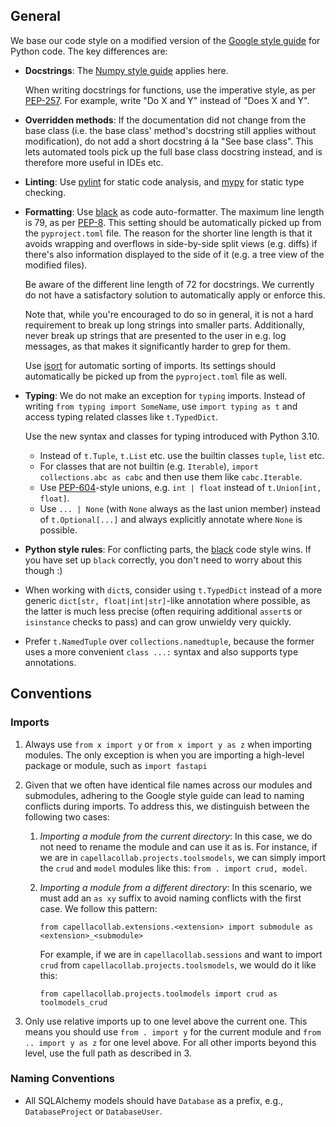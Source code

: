 <!--
 ~ SPDX-FileCopyrightText: Copyright DB InfraGO AG and contributors
 ~ SPDX-License-Identifier: Apache-2.0
 -->

## General

We base our code style on a modified version of the [Google style guide] for
Python code. The key differences are:

-   **Docstrings**: The [Numpy style guide] applies here.

    When writing docstrings for functions, use the imperative style, as per
    [PEP-257]. For example, write "Do X and Y" instead of "Does X and Y".

-   **Overridden methods**: If the documentation did not change from the base
    class (i.e. the base class' method's docstring still applies without
    modification), do not add a short docstring á la "See base class". This
    lets automated tools pick up the full base class docstring instead, and is
    therefore more useful in IDEs etc.

-   **Linting**: Use [pylint] for static code analysis, and [mypy] for static
    type checking.

-   **Formatting**: Use [black] as code auto-formatter. The maximum line length
    is 79, as per [PEP-8]. This setting should be automatically picked up from
    the `pyproject.toml` file. The reason for the shorter line length is that
    it avoids wrapping and overflows in side-by-side split views (e.g. diffs)
    if there's also information displayed to the side of it (e.g. a tree view
    of the modified files).

    Be aware of the different line length of 72 for docstrings. We currently do
    not have a satisfactory solution to automatically apply or enforce this.

    Note that, while you're encouraged to do so in general, it is not a hard
    requirement to break up long strings into smaller parts. Additionally,
    never break up strings that are presented to the user in e.g. log messages,
    as that makes it significantly harder to grep for them.

    Use [isort] for automatic sorting of imports. Its settings should
    automatically be picked up from the `pyproject.toml` file as well.

-   **Typing**: We do not make an exception for `typing` imports. Instead of
    writing `from typing import SomeName`, use `import typing as t` and access
    typing related classes like `t.TypedDict`.

    Use the new syntax and classes for typing introduced with Python 3.10.

    -   Instead of `t.Tuple`, `t.List` etc. use the builtin classes `tuple`,
        `list` etc.
    -   For classes that are not builtin (e.g. `Iterable`),
        `import collections.abc as cabc` and then use them like
        `cabc.Iterable`.
    -   Use [PEP-604]-style unions, e.g. `int | float` instead of
        `t.Union[int, float]`.
    -   Use `... | None` (with `None` always as the last union member) instead
        of `t.Optional[...]` and always explicitly annotate where `None` is
        possible.

-   **Python style rules**: For conflicting parts, the [black] code style wins.
    If you have set up `black` correctly, you don't need to worry about this
    though :)
-   When working with `dict`s, consider using `t.TypedDict` instead of a more
    generic `dict[str, float|int|str]`-like annotation where possible, as the
    latter is much less precise (often requiring additional `assert`s or
    `isinstance` checks to pass) and can grow unwieldy very quickly.
-   Prefer `t.NamedTuple` over `collections.namedtuple`, because the former
    uses a more convenient `class ...:` syntax and also supports type
    annotations.

## Conventions

### Imports

1.  Always use `from x import y` or `from x import y as z` when importing
    modules. The only exception is when you are importing a high-level package
    or module, such as `import fastapi`

1.  Given that we often have identical file names across our modules and
    submodules, adhering to the Google style guide can lead to naming conflicts
    during imports. To address this, we distinguish between the following two
    cases:

    1. _Importing a module from the current directory_: In this case, we do not
       need to rename the module and can use it as is. For instance, if we are
       in `capellacollab.projects.toolsmodels`, we can simply import the `crud`
       and `model` modules like this: `from . import crud, model`.

    2. _Importing a module from a different directory_: In this scenario, we
       must add an `as xy` suffix to avoid naming conflicts with the first
       case. We follow this pattern:

        `from capellacollab.extensions.<extension> import submodule as <extension>_<submodule>`

        For example, if we are in `capellacollab.sessions` and want to import
        `crud` from `capellacollab.projects.toolsmodels`, we would do it like
        this:

        `from capellacollab.projects.toolmodels import crud as toolmodels_crud`

1.  Only use relative imports up to one level above the current one. This means
    you should use `from . import y` for the current module and
    `from .. import y as z` for one level above. For all other imports beyond
    this level, use the full path as described in 3.

### Naming Conventions

-   All SQLAlchemy models should have `Database` as a prefix, e.g.,
    `DatabaseProject` or `DatabaseUser`.

[google style guide]: https://google.github.io/styleguide/pyguide.html
[numpy style guide]: https://numpydoc.readthedocs.io/en/latest/format.html
[pep-8]: https://peps.python.org/pep-0008/
[pep-257]: https://peps.python.org/pep-0257/
[pep-604]: https://www.python.org/dev/peps/pep-0604/
[mypy]: https://github.com/python/mypy
[pylint]: https://github.com/PyCQA/pylint
[isort]: https://github.com/PyCQA/isort
[black]:
    https://black.readthedocs.io/en/stable/the_black_code_style/current_style.html
